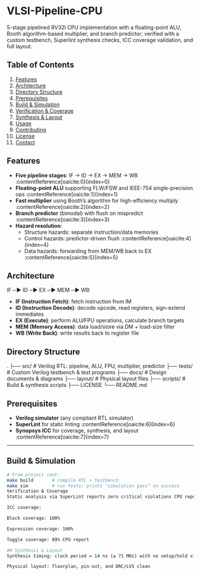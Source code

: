 # VLSI-Pipeline-CPU
5-stage pipelined RV32I CPU implementation with a floating-point ALU, Booth algorithm-based multiplier, and branch predictor; verified with a custom testbench, Superlint synthesis checks, ICC coverage validation, and full layout. 
## Table of Contents
1. [Features](#features)  
2. [Architecture](#architecture)  
3. [Directory Structure](#directory-structure)  
4. [Prerequisites](#prerequisites)  
5. [Build & Simulation](#build--simulation)  
6. [Verification & Coverage](#verification--coverage)  
7. [Synthesis & Layout](#synthesis--layout)  
8. [Usage](#usage)  
9. [Contributing](#contributing)  
10. [License](#license)  
11. [Contact](#contact)

## Features
- **Five pipeline stages**: IF → ID → EX → MEM → WB :contentReference[oaicite:0]{index=0}  
- **Floating-point ALU** supporting FLW/FSW and IEEE-754 single-precision ops :contentReference[oaicite:1]{index=1}  
- **Fast multiplier** using Booth’s algorithm for high-efficiency multiply :contentReference[oaicite:2]{index=2}  
- **Branch predictor** (bimodal) with flush on mispredict :contentReference[oaicite:3]{index=3}  
- **Hazard resolution**:
  - Structure hazards: separate instruction/data memories  
  - Control hazards: predictor-driven flush :contentReference[oaicite:4]{index=4}  
  - Data hazards: forwarding from MEM/WB back to EX :contentReference[oaicite:5]{index=5}

## Architecture
IF ─► ID ─► EX ─► MEM ─► WB
- **IF (Instruction Fetch)**: fetch instruction from IM  
- **ID (Instruction Decode)**: decode opcode, read registers, sign-extend immediates  
- **EX (Execute)**: perform ALU/FPU operations, calculate branch targets  
- **MEM (Memory Access)**: data load/store via DM + load-size filter  
- **WB (Write Back)**: write results back to register file  

## Directory Structure
.
├── src/ # Verilog RTL: pipeline, ALU, FPU, multiplier, predictor
├── tests/ # Custom Verilog testbench & test programs
├── docs/ # Design documents & diagrams
├── layout/ # Physical layout files
├── scripts/ # Build & synthesis scripts
├── LICENSE
└── README.md

## Prerequisites
- **Verilog simulator** (any compliant RTL simulator)  
- **SuperLint** for static linting :contentReference[oaicite:6]{index=6}  
- **Synopsys ICC** for coverage, synthesis, and layout :contentReference[oaicite:7]{index=7}  

---

## Build & Simulation
```bash
# From project root:
make build       # compile RTL + testbench
make sim         # run tests; prints "simulation pass" on success
Verification & Coverage
Static analysis via SuperLint reports zero critical violations CPU report

ICC coverage:

Block coverage: 100%

Expression coverage: 100%

Toggle coverage: 89% CPU report

## Synthesis & Layout
Synthesis timing: clock period = 14 ns (≥ 71 MHz) with no setup/hold violations

Physical layout: floorplan, pin-out, and DRC/LVS clean 

